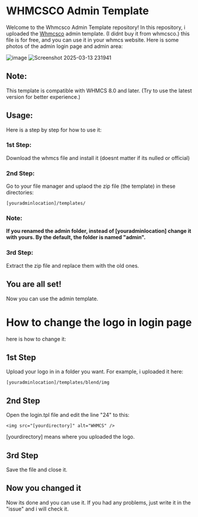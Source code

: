 # WHMCSCO Admin Template
Welcome to the Whmcsco Admin Template repository! In this repository, i uploaded the [Whmcsco](https://whmcsco.com) admin template. (I didnt buy it from whmcsco.)
this file is for free, and you can use it in your whmcs website.
Here is some photos of the admin login page and admin area:


![image](https://github.com/user-attachments/assets/6b15c876-3561-44f5-8538-832b9750100b)
![Screenshot 2025-03-13 231941](https://github.com/user-attachments/assets/06bc3fac-ffd6-4cc4-b70e-d003f6a0a4e3)

## Note:
This template is compatible with WHMCS 8.0 and later. (Try to use the latest version for better experience.)

## Usage:
Here is a step by step for how to use it:

### 1st Step:
Download the whmcs file and install it (doesnt matter if its nulled or official)

### 2nd Step:
Go to your file manager and uplaod the zip file (the template) in these directories:

```
[youradminlocation]/templates/
```
### Note:
**If you renamed the admin folder, instead of [youradminlocation] change it with yours. By the default, the folder is named "admin".**
### 3rd Step:
Extract the zip file and replace them with the old ones.

## You are all set!
Now you can use the admin template.

# How to change the logo in login page
here is how to change it:

## 1st Step
Upload your logo in in a folder you want.
For example, i uploaded it here:
```
[youradminlocation]/templates/blend/img
```
## 2nd Step
Open the login.tpl file and edit the line "24" to this:
```
<img src="[yourdirectory]" alt="WHMCS" />
```
[yourdirectory] means where you uploaded the logo.
## 3rd Step
Save the file and close it.
## Now you changed it
Now its done and you can use it. If you had any problems, just write it in the "issue" and i will check it.
